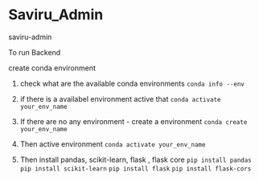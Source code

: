 # Saviru_Admin
saviru-admin

To run Backend

create conda environment

  1. check what are the available conda environments
     ``conda info --env``
     
  2. if there is a availabel environment active that
     ``conda activate your_env_name``
     
  3. If there are no any environment - create a environment
     ``conda create your_env_name``

  4. Then active environment
      ``conda activate your_env_name``

  5. Then install pandas, scikit-learn, flask , flask core
     ``pip install pandas``
     ``pip install scikit-learn``
     ``pip install flask``
     ``pip install flask-cors``
     
      


      
